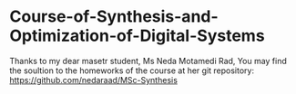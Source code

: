 # Course-of-Synthesis-and-Optimization-of-Digital-Systems

Thanks to my dear masetr student, Ms Neda Motamedi Rad, You may find the soultion to the homeworks of the course at her git repository: https://github.com/nedaraad/MSc-Synthesis
